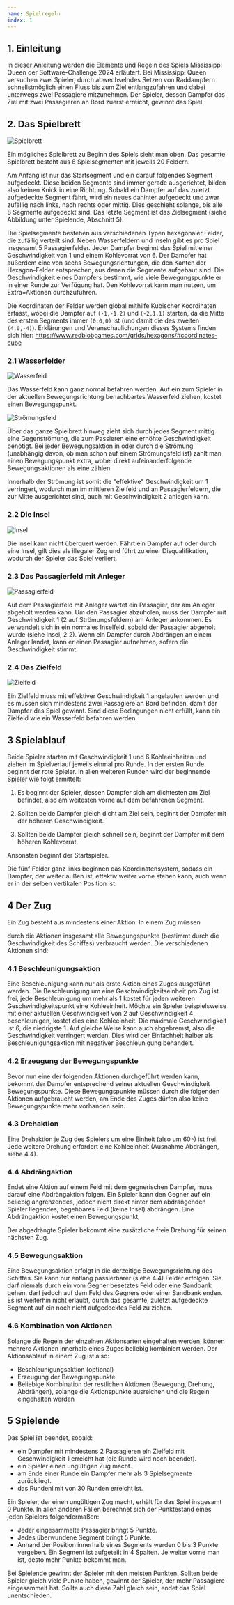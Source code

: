 ```yaml
---
name: Spielregeln
index: 1
---
```


## 1. Einleitung

In dieser Anleitung werden die Elemente und Regeln 
des Spiels Mississippi Queen der Software-Challenge 2024 erläutert.
Bei Mississippi Queen versuchen zwei Spieler,
durch abwechselndes Setzen von Raddampfern
schnellstmöglich einen Fluss bis zum Ziel entlangzufahren
und dabei unterwegs zwei Passagiere mitzunehmen.
Der Spieler,
dessen Dampfer das Ziel mit zwei Passagieren an Bord zuerst erreicht,
gewinnt das Spiel.

## 2. Das Spielbrett

![Spielbrett](/images/spiele/mississippi-queen/Spielbrett.png)

Ein mögliches Spielbrett zu Beginn des Spiels sieht man oben.
Das gesamte Spielbrett besteht aus 8 Spielsegmenten mit jeweils 20 Feldern.
<!--
Die Segmente kann man durch die Farbe der Koordinaten auf den Feldern erkennen:
Die Segmente haben abwechselnd schwarze und weiße Koordinaten auf den Feldern.
-->
Am Anfang ist nur das Startsegment und ein darauf folgendes Segment aufgedeckt.
Diese beiden Segmente sind immer gerade ausgerichtet,
bilden also keinen Knick in eine Richtung.
Sobald ein Dampfer auf das zuletzt
aufgedeckte Segment fährt,
wird ein neues dahinter aufgedeckt und zwar
zufällig nach links, nach rechts oder mittig.
Dies geschieht solange,
bis alle 8 Segmente aufgedeckt sind.
Das letzte Segment ist das Zielsegment
(siehe Abbildung unter Spielende, Abschnitt 5).
<!--
Segmente, die schon von allen Spielern betreten und wieder verlassen wurden,
werden vom Spielplan entfernt, auch wenn sich darauf noch Inseln mit Passagieren befinden.
-->
Die Spielsegmente bestehen aus verschiedenen Typen hexagonaler Felder,
die zufällig verteilt sind.
Neben Wasserfeldern und Inseln <!--, Sandbänken und Baumstämmen -->
gibt es pro Spiel insgesamt 5 Passagierfelder.
Jeder Dampfer beginnt das Spiel 
mit einer Geschwindigkeit von 1 und einem Kohlevorrat von 6.
Der Dampfer hat außerdem eine von sechs Bewegungsrichtungen,
die den Kanten der Hexagon-Felder entsprechen,
aus denen die Segmente aufgebaut sind.
Die Geschwindigkeit eines Dampfers bestimmt,
wie viele Bewegungspunkte er in einer Runde zur Verfügung hat.
Den Kohlevorrat kann man nutzen, um Extra=Aktionen durchzuführen.

Die Koordinaten der Felder werden global mithilfe Kubischer Koordinaten erfasst,
wobei die Dampfer auf `(-1,-1,2)` und `(-2,1,1)` starten,
da die Mitte des ersten Segments immer `(0,0,0)` ist
(und damit die des zweiten `(4,0,-4)`).
Erklärungen und Veranschaulichungen dieses Systems finden sich hier:
https://www.redblobgames.com/grids/hexagons/#coordinates-cube

### 2.1 Wasserfelder

![Wasserfeld](/images/spiele/mississippi-queen/Wasserfeld.png)

Das Wasserfeld kann ganz normal befahren werden.
Auf ein zum Spieler in der aktuellen Bewegungsrichtung
benachbartes Wasserfeld ziehen,
kostet einen Bewegungspunkt.

![Strömungsfeld](/images/spiele/mississippi-queen/Strömungsfeld.png)

Über das ganze Spielbrett hinweg zieht sich durch jedes Segment mittig eine Gegenströmung,
die zum Passieren eine erhöhte Geschwindigkeit benötigt.
Bei jeder Bewegungsaktion in oder durch die Strömung
(unabhängig davon, ob man schon auf einem Strömungsfeld ist)
zahlt man einen Bewegungspunkt extra,
wobei direkt aufeinanderfolgende Bewegungsaktionen als eine zählen.

Innerhalb der Strömung ist somit die "effektive" Geschwindigkeit um 1 verringert,
wodurch man im mittleren Zielfeld
und an Passagierfeldern, die zur Mitte ausgerichtet sind,
auch mit Geschwindigkeit 2 anlegen kann.

### 2.2 Die Insel

![Insel](/images/spiele/mississippi-queen/Insel.png)

Die Insel kann nicht überquert werden.
Fährt ein Dampfer auf oder durch eine Insel,
gilt dies als illegaler Zug und führt zu einer Disqualifikation,
wodurch der Spieler das Spiel verliert.

### 2.3 Das Passagierfeld mit Anleger

![Passagierfeld](/images/spiele/mississippi-queen/Passagierfeld.png)

Auf dem Passagierfeld mit Anleger wartet ein Passagier,
der am Anleger abgeholt werden kann.
Um den Passagier abzuholen,
muss der Dampfer mit Geschwindigkeit 1 (2 auf Strömungsfeldern) am Anleger ankommen.
Es verwandelt sich in ein normales Inselfeld,
sobald der Passagier abgeholt wurde (siehe Insel, 2.2).
Wenn ein Dampfer durch Abdrängen an einem Anleger landet,
kann er einen Passagier aufnehmen,
sofern die Geschwindigkeit stimmt.

<!--
### 2.4 Die Sandbank

![Sandbank](/images/spiele/mississippi-queen/Sandbank.png)

Eine Sandbank stoppt einen Dampfer,
sollte er darauf
fahren. Das heißt, wenn ein Spieler auf eine Sandbank fährt,
beendet dies seinen Zug und setzt seine Geschwindigkeit auf
1 . Die Sandbank kann im nächsten Zug nur rückwärts oder
vorwärts in der Bewegungsrichtung,
mit der sie befahren
wurde, wieder verlassen werden.
Verlässt man sie rückwärts,
kostet dies
zusätzlich eine Kohleeinheit.
Auf einer Sandbank kann nicht gedreht oder
beschleunigt werden und ein Dampfer,
der sich darauf befindet,
kann nicht
abgedrängt werden. 
-->

### 2.4 Das Zielfeld

![Zielfeld](/images/spiele/mississippi-queen/Zielfeld.png)

Ein Zielfeld muss mit effektiver Geschwindigkeit 1 angelaufen werden 
und es müssen sich mindestens zwei Passagiere an Bord befinden,
damit der Dampfer das Spiel gewinnt.
Sind diese Bedingungen nicht erfüllt,
kann ein Zielfeld wie ein Wasserfeld befahren werden.

## 3 Spielablauf

Beide Spieler starten mit Geschwindigkeit 1 und 6 Kohleeinheiten
und ziehen im Spielverlauf jeweils einmal pro Runde.
In der ersten Runde beginnt der rote Spieler.
In allen weiteren Runden wird der beginnende Spieler wie folgt ermittelt:

1. Es beginnt der Spieler,
dessen Dampfer sich am dichtesten am Ziel befindet, 
also am weitesten vorne auf dem befahrenen Segment.

2. Sollten beide Dampfer gleich dicht am Ziel sein,
beginnt der Dampfer mit der höheren Geschwindigkeit.

3. Sollten beide Dampfer gleich schnell sein,
beginnt der Dampfer mit dem höheren Kohlevorrat.

Ansonsten beginnt der Startspieler.

<!--
4. Sollten beide Dampfer gleich viel Kohle besitzen,
beginnt der Dampfer,
der am weitesten rechts steht (höchste X-Koordinate).

5. Sollten beide Dampfer gleich weit rechts stehen,
beginnt der Dampfer,
der am weitesten unten steht (höchste Y-Koordinate). 
-->

Die fünf Felder ganz links beginnen das Koordinatensystem,
sodass ein Dampfer, der weiter außen ist,
effektiv weiter vorne stehen kann,
auch wenn er in der selben vertikalen Position ist.

<!--
Die orangene Linie in der Abbildung unten wird immer für den Spieler
angezeigt, der in einer Runde als zweites dran ist.
Durch Überschreiten
der Linie kann der Gegenspieler überholt werden,
sodass der Spieler in der
nächsten Runde als erstes dran ist.
Diese Überhollinie wird nach den oben
genannten Regeln bestimmt.
-->


## 4 Der Zug

Ein Zug besteht aus mindestens einer Aktion.
In einem Zug müssen
<!-- (falls der Zug nicht durch Auffahren auf eine Sandbank vorzeitig endet) -->
durch die Aktionen insgesamt alle Bewegungspunkte 
(bestimmt durch die Geschwindigkeit des Schiffes) verbraucht werden.
Die verschiedenen Aktionen sind:

### 4.1 Beschleunigungsaktion

Eine Beschleunigung kann nur als erste Aktion eines Zuges ausgeführt werden.
Die Beschleunigung um eine Geschwindigkeitseinheit pro Zug ist frei,
jede Beschleunigung um mehr als 1 kostet für jeden
weiteren Geschwindigkeitspunkt eine Kohleeinheit.
Möchte ein Spieler beispielsweise mit einer aktuellen Geschwindigkeit von 2 
auf Geschwindigkeit 4 beschleunigen,
kostet dies eine Kohleeinheit.
Die maximale Geschwindigkeit ist 6,
die niedrigste 1.
Auf gleiche Weise kann auch abgebremst,
also die Geschwindigkeit verringert werden.
Dies wird der Einfachheit halber als Beschleunigungsaktion 
mit negativer Beschleunigung behandelt.

### 4.2 Erzeugung der Bewegungspunkte

Bevor nun eine der folgenden Aktionen durchgeführt werden kann,
bekommt der Dampfer entsprechend seiner aktuellen Geschwindigkeit Bewegungspunkte.
Diese Bewegungspunkte müssen durch die folgenden Aktionen aufgebraucht werden,
am Ende des Zuges dürfen also keine Bewegungspunkte mehr vorhanden sein.

### 4.3 Drehaktion

Eine Drehaktion je Zug des Spielers um eine Einheit 
(also um 60◦) ist frei.
Jede weitere Drehung erfordert eine Kohleeinheit (Ausnahme Abdrängen, siehe 4.4).
<!-- Auf Sandbänken kann nicht gedreht werden. -->

### 4.4 Abdrängaktion

Endet eine Aktion auf einem Feld mit dem gegnerischen Dampfer,
muss darauf eine Abdrängaktion folgen.
Ein Spieler kann den Gegner
auf ein beliebig angrenzendes,
jedoch nicht direkt hinter dem abdrängenden Spieler liegendes,
begehbares Feld (keine Insel) abdrängen.
Eine Abdrängaktion kostet einen Bewegungspunkt,
<!-- zwei, falls auf ein Baumstammfeld abgedrängt wird.
Ist die Geschwindigkeit des auf ein Baumstammfeld abgedrängten Bootes
größer als 1, wird dessen Geschwindigkeit um 1 reduziert.
Es darf nicht
von einer Sandbank aus abgedrängt werden.  -->
Der abgedrängte Spieler bekommt eine zusätzliche freie Drehung für seinen nächsten Zug.
<!-- Wurde der Spieler auf eine Sandbank abgedrängt,
entfällt diese freie Drehung 
und die Geschwindigkeit des abgedrängten Spielers wird auf 1 reduziert. -->

### 4.5 Bewegungsaktion

Eine Bewegungsaktion erfolgt in die derzeitige Bewegungsrichtung des Schiffes.
Sie kann nur entlang passierbarer (siehe 4.4) Felder erfolgen.
Sie darf niemals durch ein vom Gegner besetztes Feld oder eine Sandbank gehen,
darf jedoch auf dem Feld des Gegners oder einer Sandbank enden.
Es ist weiterhin nicht erlaubt,
durch das gesamte, zuletzt aufgedeckte Segment
auf ein noch nicht aufgedecktes Feld zu ziehen.

### 4.6 Kombination von Aktionen

Solange die Regeln der einzelnen Aktionsarten eingehalten werden,
können mehrere Aktionen innerhalb eines Zuges beliebig kombiniert werden.
Der Aktionsablauf in einem Zug ist also: 
- Beschleunigungsaktion (optional)
- Erzeugung der Bewegungspunkte 
- Beliebige Kombination der restlichen Aktionen (Bewegung, Drehung, Abdrängen),
  solange die Aktionspunkte ausreichen und die Regeln eingehalten werden

## 5 Spielende

Das Spiel ist beendet, sobald:
- ein Dampfer mit mindestens 2 Passagieren ein Zielfeld mit Geschwindigkeit 1 erreicht hat (die Runde wird noch beendet).
- ein Spieler einen ungültigen Zug macht.
- am Ende einer Runde ein Dampfer mehr als 3 Spielsegmente zurückliegt.
- das Rundenlimit von 30 Runden erreicht ist.

Ein Spieler, der einen ungültigen Zug macht,
erhält für das Spiel insgesamt 0 Punkte.
In allen anderen Fällen berechnet sich der Punktestand 
eines jeden Spielers folgendermaßen:
- Jeder eingesammelte Passagier bringt 5 Punkte.
- Jedes überwundene Segment bringt 5 Punkte.
- Anhand der Position innerhalb eines Segments werden 0 bis 3 Punkte vergeben.
  Ein Segment ist aufgeteilt in 4 Spalten.
  Je weiter vorne man ist, desto mehr Punkte bekommt man.

Bei Spielende gewinnt der Spieler mit den meisten Punkten.
Sollten beide Spieler gleich viele Punkte haben,
gewinnt der Spieler, der mehr Passagiere eingesammelt hat.
Sollte auch diese Zahl gleich sein,
endet das Spiel unentschieden.
